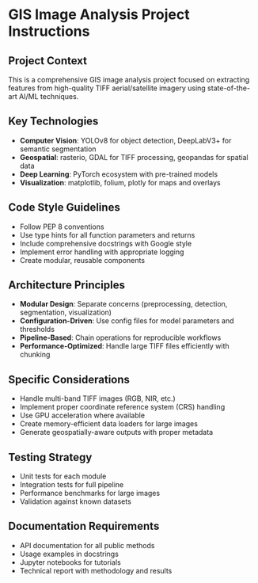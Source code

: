 <!-- Use this file to provide workspace-specific custom instructions to Copilot. For more details, visit https://code.visualstudio.com/docs/copilot/copilot-customization#_use-a-githubcopilotinstructionsmd-file -->

# GIS Image Analysis Project Instructions

## Project Context
This is a comprehensive GIS image analysis project focused on extracting features from high-quality TIFF aerial/satellite imagery using state-of-the-art AI/ML techniques.

## Key Technologies
- **Computer Vision**: YOLOv8 for object detection, DeepLabV3+ for semantic segmentation
- **Geospatial**: rasterio, GDAL for TIFF processing, geopandas for spatial data
- **Deep Learning**: PyTorch ecosystem with pre-trained models
- **Visualization**: matplotlib, folium, plotly for maps and overlays

## Code Style Guidelines
- Follow PEP 8 conventions
- Use type hints for all function parameters and returns
- Include comprehensive docstrings with Google style
- Implement error handling with appropriate logging
- Create modular, reusable components

## Architecture Principles
- **Modular Design**: Separate concerns (preprocessing, detection, segmentation, visualization)
- **Configuration-Driven**: Use config files for model parameters and thresholds
- **Pipeline-Based**: Chain operations for reproducible workflows
- **Performance-Optimized**: Handle large TIFF files efficiently with chunking

## Specific Considerations
- Handle multi-band TIFF images (RGB, NIR, etc.)
- Implement proper coordinate reference system (CRS) handling
- Use GPU acceleration where available
- Create memory-efficient data loaders for large images
- Generate geospatially-aware outputs with proper metadata

## Testing Strategy
- Unit tests for each module
- Integration tests for full pipeline
- Performance benchmarks for large images
- Validation against known datasets

## Documentation Requirements
- API documentation for all public methods
- Usage examples in docstrings
- Jupyter notebooks for tutorials
- Technical report with methodology and results

